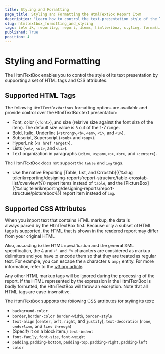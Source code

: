```yaml
---
title: Styling and Formatting
page_title: Styling and Formatting the HtmlTextBox Report Item
description: "Learn how to control the text-presentation style of the Telerik Reporting HtmlTextBox report item."
slug: htmltextbox_formatting_and_styling
tags: telerik, reporting, report, items, htmltextbox, styling, formatting, html, tags, css, attributes 
published: True
position: 4
---
```


# Styling and Formatting

The HtmlTextBox enables you to control the style of its text presentation by supporting a set of HTML tags and CSS attributes.  

## Supported HTML Tags

The following `HtmlTextBoxVarious` formatting options are available and provide control over the HtmlTextBox text presentation:

* Font, color (`<font>`), and size (relative size against the font size of the item). The default size value is `3` out of the 1-7 range.
* Bold, Italic, Underline (`<strong>`,`<b>`, `<em>`, `<i>`, and `<u>`).
* Subscript, Superscript (`<sub>` and `<sup>`).
* HyperLink (`<a href target>`).
* Lists (`<ol>`, `<ul>`, and `<li>`).
* Text organization in paragraphs (`<div>`, `<span>`,`<p>`, `<br>`, and `<center>`).

The HtmlTextBox does not support the `table` and `img` tags. 

* Use the native Reporting [Table, List, and Crrostab]({%slug telerikreporting/designing-reports/report-structure/table-crosstab-list/overview%}) report items instead of `table`, and the [PictureBox]({%slug telerikreporting/designing-reports/report-structure/picturebox%}) report item instead of `img`. 


## Supported CSS Attributes

When you import text that contains HTML markup, the data is always parsed by the HtmlTextBox first. Because only a subset of HTML tags is supported, the HTML that is shown in the rendered report may differ from your original HTML. 

Also, according to the HTML specification and the general XML specification, the `&` and `<" and ">` characters are considered as markup delimiters and you have to encode them so that they are treated as regular text. For example, you can escape the `&` character `& amp;` entity. For more information, refer to the [w3.org article](http://www.w3.org/TR/REC-xml/#syntax). 

Any other HTML markup tags will be ignored during the processing of the report. If the HTML represented by the expression in the HtmlTextBox is badly formatted, the HtmlTextBox will throw an exception. Note that all HTML tags are case-insensitive. 

The HtmlTextBox supports the following CSS attributes for styling its text: 

* `background-color`
* `border`, `border-color`, `border-width`, `border-style`
* `text-align` (`center`, `left`, `right`, and `justify`), `text-decoration` (`none`, `underline`, and `line-through`)
* (Specify it on a block item.) `text-indent`
* `font-family`, `font-size`, `font-weight`
* `padding`, `padding-bottom`, `padding-top`, `padding-right`, `padding-left`
* `color`

